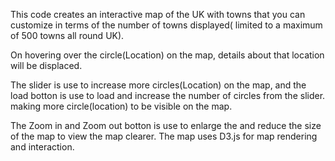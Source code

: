 This code creates an interactive map of the UK with towns that you can customize in terms of the number of towns 
displayed( limited to a maximum of  500 towns all round UK). 

On hovering over the circle(Location) on the map, details about that location will be displaced.

 The slider is use to increase more circles(Location) on the map, and the load botton 
is use to load and increase the number of circles from the slider. making more circle(location) to be visible on the map.

The Zoom in and Zoom out botton is use to enlarge the and reduce the size of the map to view the map clearer.  The map uses D3.js for map rendering and interaction.